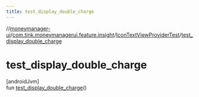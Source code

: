 ```yaml
---
title: test_display_double_charge
---
```

//[moneymanager-ui](../../../index.html)/[com.tink.moneymanagerui.feature.insight](../index.html)/[IconTextViewProviderTest](index.html)/[test_display_double_charge](test_display_double_charge.html)



# test_display_double_charge



[androidJvm]\
fun [test_display_double_charge](test_display_double_charge.html)()




